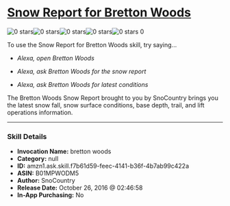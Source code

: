 # [Snow Report for Bretton Woods](http://alexa.amazon.com/#skills/amzn1.ask.skill.f7b61d59-feec-4141-b36f-4b7ab99c422a)
![0 stars](../../images/ic_star_border_black_18dp_1x.png)![0 stars](../../images/ic_star_border_black_18dp_1x.png)![0 stars](../../images/ic_star_border_black_18dp_1x.png)![0 stars](../../images/ic_star_border_black_18dp_1x.png)![0 stars](../../images/ic_star_border_black_18dp_1x.png) 0

To use the Snow Report for Bretton Woods skill, try saying...

* *Alexa, open Bretton Woods*

* *Alexa, ask Bretton Woods for the snow report*

* *Alexa, ask Bretton Woods for latest conditions*

The Bretton Woods Snow Report brought to you by SnoCountry brings you the latest snow fall, snow surface conditions,  base depth, trail, and lift operations information.

***

### Skill Details

* **Invocation Name:** bretton woods
* **Category:** null
* **ID:** amzn1.ask.skill.f7b61d59-feec-4141-b36f-4b7ab99c422a
* **ASIN:** B01MPWODM5
* **Author:** SnoCountry
* **Release Date:** October 26, 2016 @ 02:46:58
* **In-App Purchasing:** No
